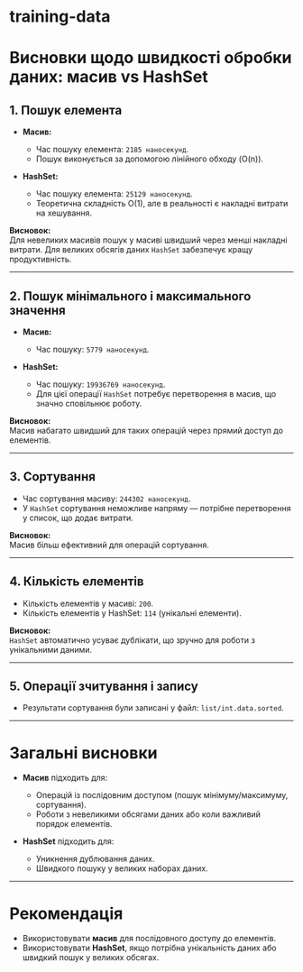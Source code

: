# training-data
# Висновки щодо швидкості обробки даних: масив vs HashSet

## 1. Пошук елемента
- **Масив:**
  - Час пошуку елемента: `2185 наносекунд`.
  - Пошук виконується за допомогою лінійного обходу (O(n)).

- **HashSet:**
  - Час пошуку елемента: `25129 наносекунд`.
  - Теоретична складність O(1), але в реальності є накладні витрати на хешування.

**Висновок:**  
Для невеликих масивів пошук у масиві швидший через менші накладні витрати. Для великих обсягів даних `HashSet` забезпечує кращу продуктивність.

---

## 2. Пошук мінімального і максимального значення
- **Масив:**
  - Час пошуку: `5779 наносекунд`.

- **HashSet:**
  - Час пошуку: `19936769 наносекунд`.
  - Для цієї операції `HashSet` потребує перетворення в масив, що значно сповільнює роботу.

**Висновок:**  
Масив набагато швидший для таких операцій через прямий доступ до елементів.

---

## 3. Сортування
- Час сортування масиву: `244302 наносекунд`.
- У `HashSet` сортування неможливе напряму — потрібне перетворення у список, що додає витрати.

**Висновок:**  
Масив більш ефективний для операцій сортування.

---

## 4. Кількість елементів
- Кількість елементів у масиві: `200`.
- Кількість елементів у HashSet: `114` (унікальні елементи).

**Висновок:**  
`HashSet` автоматично усуває дублікати, що зручно для роботи з унікальними даними.

---

## 5. Операції зчитування і запису
- Результати сортування були записані у файл: `list/int.data.sorted`.

---

# Загальні висновки
- **Масив** підходить для:
  - Операцій із послідовним доступом (пошук мінімуму/максимуму, сортування).
  - Роботи з невеликими обсягами даних або коли важливий порядок елементів.

- **HashSet** підходить для:
  - Уникнення дублювання даних.
  - Швидкого пошуку у великих наборах даних.

---

# Рекомендація
- Використовувати **масив** для послідовного доступу до елементів.
- Використовувати **HashSet**, якщо потрібна унікальність даних або швидкий пошук у великих обсягах.
